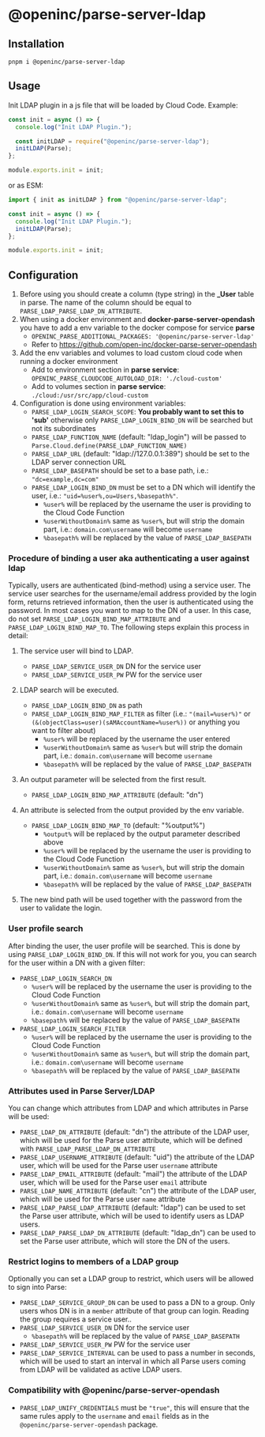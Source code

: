 # @openinc/parse-server-ldap

## Installation

```
pnpm i @openinc/parse-server-ldap
```

## Usage

Init LDAP plugin in a js file that will be loaded by Cloud Code.
Example:

```js
const init = async () => {
  console.log("Init LDAP Plugin.");

  const initLDAP = require("@openinc/parse-server-ldap");
  initLDAP(Parse);
};

module.exports.init = init;
```

or as ESM:

```js
import { init as initLDAP } from "@openinc/parse-server-ldap";

const init = async () => {
  console.log("Init LDAP Plugin.");
  initLDAP(Parse);
};

module.exports.init = init;
```

## Configuration

1. Before using you should create a column (type string) in the **\_User** table in parse. The name of the column should be equal to `PARSE_LDAP_PARSE_LDAP_DN_ATTRIBUTE`.
2. When using a docker environment and **docker-parse-server-opendash** you have to add a env variable to the docker compose for service **parse**
   - `OPENINC_PARSE_ADDITIONAL_PACKAGES: '@openinc/parse-server-ldap'`
   - Refer to https://github.com/open-inc/docker-parse-server-opendash
3. Add the env variables and volumes to load custom cloud code when running a docker environment
   - Add to environment section in **parse service**: `OPENINC_PARSE_CLOUDCODE_AUTOLOAD_DIR: './cloud-custom'`
   - Add to volumes section in **parse service**: `./cloud:/usr/src/app/cloud-custom`
4. Configuration is done using environment variables:
   - `PARSE_LDAP_LOGIN_SEARCH_SCOPE`: **You probably want to set this to 'sub'** otherwise only `PARSE_LDAP_LOGIN_BIND_DN` will be searched but not its subordinates
   - `PARSE_LDAP_FUNCTION_NAME` (default: "ldap_login") will be passed to `Parse.Cloud.define(PARSE_LDAP_FUNCTION_NAME)`
   - `PARSE_LDAP_URL` (default: "ldap://127.0.0.1:389") should be set to the LDAP server connection URL
   - `PARSE_LDAP_BASEPATH` should be set to a base path, i.e.: `"dc=example,dc=com"`
   - `PARSE_LDAP_LOGIN_BIND_DN` must be set to a DN which will identify the user, i.e.: `"uid=%user%,ou=Users,%basepath%"`.
     - `%user%` will be replaced by the username the user is providing to the Cloud Code Function
     - `%userWithoutDomain%` same as `%user%`, but will strip the domain part, i.e.: `domain.com\username` will become `username`
     - `%basepath%` will be replaced by the value of `PARSE_LDAP_BASEPATH`

### Procedure of binding a user aka authenticating a user against ldap

Typically, users are authenticated (bind-method) using a service user. The service user searches for the username/email address provided by the login form, returns retrieved information, then the user is authenticated using the password. In most cases you want to map to the DN of a user. In this case, do not set `PARSE_LDAP_LOGIN_BIND_MAP_ATTRIBUTE` and `PARSE_LDAP_LOGIN_BIND_MAP_TO`. The following steps explain this process in detail:

1. The service user will bind to LDAP.
   - `PARSE_LDAP_SERVICE_USER_DN` DN for the service user
   - `PARSE_LDAP_SERVICE_USER_PW` PW for the service user
2. LDAP search will be executed.

   - `PARSE_LDAP_LOGIN_BIND_DN` as path
   - `PARSE_LDAP_LOGIN_BIND_MAP_FILTER` as filter (i.e.: `"(mail=%user%)"` or `(&(objectClass=user)(sAMAccountName=%user%))` or anything you want to filter about)
     - `%user%` will be replaced by the username the user entered
     - `%userWithoutDomain%` same as `%user%` but will strip the domain part, i.e.: `domain.com\username` will become `username`
     - `%basepath%` will be replaced by the value of `PARSE_LDAP_BASEPATH`

3. An output parameter will be selected from the first result.

   - `PARSE_LDAP_LOGIN_BIND_MAP_ATTRIBUTE` (default: "dn")

4. An attribute is selected from the output provided by the env variable.

   - `PARSE_LDAP_LOGIN_BIND_MAP_TO` (default: "%output%")
     - `%output%` will be replaced by the output parameter described above
     - `%user%` will be replaced by the username the user is providing to the Cloud Code Function
     - `%userWithoutDomain%` same as `%user%`, but will strip the domain part, i.e.: `domain.com\username` will become `username`
     - `%basepath%` will be replaced by the value of `PARSE_LDAP_BASEPATH`

5. The new bind path will be used together with the password from the user to validate the login.

### User profile search

After binding the user, the user profile will be searched.
This is done by using `PARSE_LDAP_LOGIN_BIND_DN`.
If this will not work for you, you can search for the user within a DN with a given filter:

- `PARSE_LDAP_LOGIN_SEARCH_DN`
  - `%user%` will be replaced by the username the user is providing to the Cloud Code Function
  - `%userWithoutDomain%` same as `%user%`, but will strip the domain part, i.e.: `domain.com\username` will become `username`
  - `%basepath%` will be replaced by the value of `PARSE_LDAP_BASEPATH`
- `PARSE_LDAP_LOGIN_SEARCH_FILTER`
  - `%user%` will be replaced by the username the user is providing to the Cloud Code Function
  - `%userWithoutDomain%` same as `%user%`, but will strip the domain part, i.e.: `domain.com\username` will become `username`
  - `%basepath%` will be replaced by the value of `PARSE_LDAP_BASEPATH`

### Attributes used in Parse Server/LDAP

You can change which attributes from LDAP and which attributes in Parse will be used:

- `PARSE_LDAP_DN_ATTRIBUTE` (default: "dn") the attribute of the LDAP user, which will be used for the Parse user attribute, which will be defined with `PARSE_LDAP_PARSE_LDAP_DN_ATTRIBUTE`
- `PARSE_LDAP_USERNAME_ATTRIBUTE` (default: "uid") the attribute of the LDAP user, which will be used for the Parse user `username` attribute
- `PARSE_LDAP_EMAIL_ATTRIBUTE` (default: "mail") the attribute of the LDAP user, which will be used for the Parse user `email` attribute
- `PARSE_LDAP_NAME_ATTRIBUTE` (default: "cn") the attribute of the LDAP user, which will be used for the Parse user `name` attribute
- `PARSE_LDAP_PARSE_LDAP_ATTRIBUTE` (default: "ldap") can be used to set the Parse user attribute, which will be used to identify users as LDAP users.
- `PARSE_LDAP_PARSE_LDAP_DN_ATTRIBUTE` (default: "ldap_dn") can be used to set the Parse user attribute, which will store the DN of the users.

### Restrict logins to members of a LDAP group

Optionally you can set a LDAP group to restrict, which users will be allowed to sign into Parse:

- `PARSE_LDAP_SERVICE_GROUP_DN` can be used to pass a DN to a group. Only users whos DN is in a `member` attribute of that group can login. Reading the group requires a service user..
- `PARSE_LDAP_SERVICE_USER_DN` DN for the service user
  - `%basepath%` will be replaced by the value of `PARSE_LDAP_BASEPATH`
- `PARSE_LDAP_SERVICE_USER_PW` PW for the service user
- `PARSE_LDAP_SERVICE_INTERVAL` can be used to pass a number in seconds, which will be used to start an interval in which all Parse users coming from LDAP will be validated as active LDAP users.

### Compatibility with @openinc/parse-server-opendash

- `PARSE_LDAP_UNIFY_CREDENTIALS` must be `"true"`, this will ensure that the same rules apply to the `username` and `email` fields as in the `@openinc/parse-server-opendash` package.
